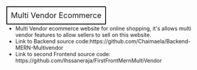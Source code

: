 <span style="border: 2px solid black; padding: 10px; font-size:20px"> Multi Vendor Ecommerce </span>
 <ul>
        <li>Multi Vendor ecommerce website for online shopping, it's allows multi vendor features to allow sellers to sell on this website.</li>
        <li>Link to Backend source code:https://github.com/Chaimaela/Backend-MERN-Multivendor  </li>
        <li>Link to second Frontend source code: https://github.com/Ihssaneraja/FirstFrontMernMultiVendor</li>
    </ul>
